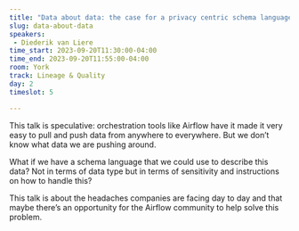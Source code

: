 ```yaml
---
title: "Data about data: the case for a privacy centric schema language"
slug: data-about-data
speakers:
 - Diederik van Liere
time_start: 2023-09-20T11:30:00-04:00
time_end: 2023-09-20T11:55:00-04:00
room: York
track: Lineage & Quality
day: 2
timeslot: 5

---
```


This talk is speculative: orchestration tools like Airflow have it made it very easy to pull and push data from anywhere to everywhere. But we don’t know what data we are pushing around.

What if we have a schema language that we could use to describe this data? Not in terms of data type but in terms of sensitivity and instructions on how to handle this?

This talk is about the headaches companies are facing day to day and that maybe there’s an opportunity for the Airflow community to help solve this problem. 